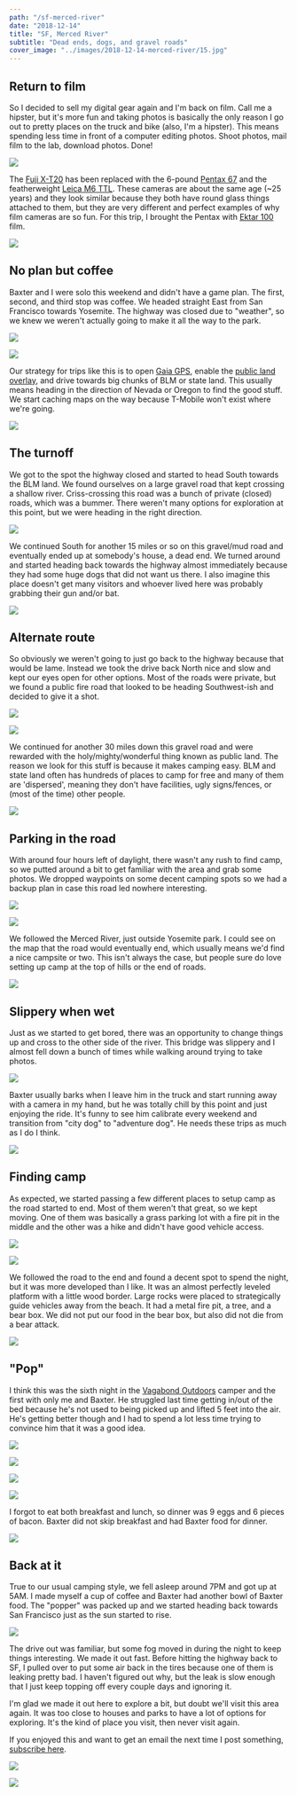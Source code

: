 ```yaml
---
path: "/sf-merced-river"
date: "2018-12-14"
title: "SF, Merced River"
subtitle: "Dead ends, dogs, and gravel roads"
cover_image: "../images/2018-12-14-merced-river/15.jpg"
---
```


<div class='text'>

## Return to film

So I decided to sell my digital gear again and I'm back on film. Call me a
hipster, but it's more fun and taking photos is basically the only reason I go
out to pretty places on the truck and bike (also, I'm a hipster). This means
spending less time in front of a computer editing photos. Shoot photos, mail
film to the lab, download photos. Done!

</div>

![](../images/2018-12-14-merced-river/01.jpg)

<div class='text'>

The [Fuji X-T20](https://en.wikipedia.org/wiki/Fujifilm_X-T20) has been
replaced with the 6-pound [Pentax
67](https://en.wikipedia.org/wiki/Pentax_6%C3%977) and the featherweight [Leica
M6 TTL](https://en.wikipedia.org/wiki/Leica_M6). These cameras are about the
same age (~25 years) and they look similar because they both have round glass
things attached to them, but they are very different and perfect examples of
why film cameras are so fun. For this trip, I brought the Pentax with [Ektar
100](https://en.wikipedia.org/wiki/Ektar) film.

</div>

![](../images/2018-12-14-merced-river/02.jpg)

<div class='text'>

## No plan but coffee

Baxter and I were solo this weekend and didn't have a game plan. The first,
second, and third stop was coffee. We headed straight East from San Francisco
towards Yosemite. The highway was closed due to "weather", so we knew we
weren't actually going to make it all the way to the park.

</div>

![](../images/2018-12-14-merced-river/03.jpg)

![](../images/2018-12-14-merced-river/04.jpg)

<div class='text'>

Our strategy for trips like this is to open [Gaia
GPS](https://www.gaiagps.com), enable the [public land
overlay](https://help.gaiagps.com/hc/en-us/articles/115003524607-Public-Lands-Overlay-Legend),
and drive towards big chunks of BLM or state land. This usually means heading
in the direction of Nevada or Oregon to find the good stuff. We start caching
maps on the way because T-Mobile won't exist where we're going.

</div>

![](../images/2018-12-14-merced-river/05.jpg)

<div class='text'>

## The turnoff

We got to the spot the highway closed and started to head South towards the BLM
land. We found ourselves on a large gravel road that kept crossing a shallow
river. Criss-crossing this road was a bunch of private (closed) roads, which
was a bummer. There weren't many options for exploration at this point, but we
were heading in the right direction.

</div>

![](../images/2018-12-14-merced-river/06.jpg)

<div class='text'>

We continued South for another 15 miles or so on this gravel/mud road and
eventually ended up at somebody's house, a dead end. We turned around and
started heading back towards the highway almost immediately because they had
some huge dogs that did not want us there. I also imagine this place doesn't
get many visitors and whoever lived here was probably grabbing their gun and/or
bat.

</div>

![](../images/2018-12-14-merced-river/07.jpg)

<div class='text'>

## Alternate route

So obviously we weren't going to just go back to the highway because that would
be lame. Instead we took the drive back North nice and slow and kept our eyes
open for other options. Most of the roads were private, but we found a public
fire road that looked to be heading Southwest-ish and decided to give it a
shot.

</div>

![](../images/2018-12-14-merced-river/08.jpg)

![](../images/2018-12-14-merced-river/09.jpg)

<div class='text'>

We continued for another 30 miles down this gravel road and were rewarded with
the holy/mighty/wonderful thing known as public land. The reason we look for
this stuff is because it makes camping easy. BLM and state land often has
hundreds of places to camp for free and many of them are 'dispersed', meaning
they don't have facilities, ugly signs/fences, or (most of the time) other
people.

</div>

![](../images/2018-12-14-merced-river/10.jpg)

<div class='text'>

## Parking in the road

With around four hours left of daylight, there wasn't any rush to find camp, so
we putted around a bit to get familiar with the area and grab some photos. We
dropped waypoints on some decent camping spots so we had a backup plan in case
this road led nowhere interesting.

</div>

![](../images/2018-12-14-merced-river/11.jpg)

![](../images/2018-12-14-merced-river/12.jpg)

<div class='text'>

We followed the Merced River, just outside Yosemite park. I could see on the
map that the road would eventually end, which usually means we'd find a nice
campsite or two. This isn't always the case, but people sure do love setting up
camp at the top of hills or the end of roads.

</div>

![](../images/2018-12-14-merced-river/13.jpg)

<div class='text'>

## Slippery when wet

Just as we started to get bored, there was an opportunity to change things up
and cross to the other side of the river. This bridge was slippery and I almost
fell down a bunch of times while walking around trying to take photos.

</div>

![](../images/2018-12-14-merced-river/14.jpg)

<div class='text'>

Baxter usually barks when I leave him in the truck and start running away with
a camera in my hand, but he was totally chill by this point and just enjoying
the ride. It's funny to see him calibrate every weekend and transition from
"city dog" to "adventure dog". He needs these trips as much as I do I think.

</div>

![](../images/2018-12-14-merced-river/15.jpg)

<div class='text'>

## Finding camp

As expected, we started passing a few different places to setup camp as the
road started to end. Most of them weren't that great, so we kept moving. One of
them was basically a grass parking lot with a fire pit in the middle and the
other was a hike and didn't have good vehicle access.

</div>

![](../images/2018-12-14-merced-river/16.jpg)

![](../images/2018-12-14-merced-river/17.jpg)

<div class='text'>

We followed the road to the end and found a decent spot to spend the night, but
it was more developed than I like. It was an almost perfectly leveled platform
with a little wood border. Large rocks were placed to strategically guide
vehicles away from the beach. It had a metal fire pit, a tree, and a bear box.
We did not put our food in the bear box, but also did not die from a bear
attack.

</div>

![](../images/2018-12-14-merced-river/18.jpg)

<div class='text'>

## "Pop"

I think this was the sixth night in the [Vagabond
Outdoors](https://vagabondoutdoors.com/) camper and the first with only me and
Baxter. He struggled last time getting in/out of the bed because he's not used
to being picked up and lifted 5 feet into the air. He's getting better though
and I had to spend a lot less time trying to convince him that it was a good
idea.

</div>

![](../images/2018-12-14-merced-river/19.jpg)

![](../images/2018-12-14-merced-river/20.jpg)

![](../images/2018-12-14-merced-river/21.jpg)

![](../images/2018-12-14-merced-river/22.jpg)

<div class='text'>

I forgot to eat both breakfast and lunch, so dinner was 9 eggs and 6 pieces of
bacon. Baxter did not skip breakfast and had Baxter food for dinner.

</div>

![](../images/2018-12-14-merced-river/23.jpg)

<div class='text'>

## Back at it

True to our usual camping style, we fell asleep around 7PM and got up at 5AM. I
made myself a cup of coffee and Baxter had another bowl of Baxter food. The
"popper" was packed up and we started heading back towards San Francisco just
as the sun started to rise.

</div>

![](../images/2018-12-14-merced-river/24.jpg)

<div class='text'>

The drive out was familiar, but some fog moved in during the night to keep
things interesting. We made it out fast. Before hitting the highway back to SF,
I pulled over to put some air back in the tires because one of them is leaking
pretty bad. I haven't figured out why, but the leak is slow enough that I just
keep topping off every couple days and ignoring it.

I'm glad we made it out here to explore a bit, but doubt we'll visit this area
again. It was too close to houses and parks to have a lot of options for
exploring. It's the kind of place you visit, then never visit again.

If you enjoyed this and want to get an email the next time I post something,
[subscribe here](/follow/).

</div>

![](../images/2018-12-14-merced-river/25.jpg)

![](../images/2018-12-14-merced-river/26.jpg)
